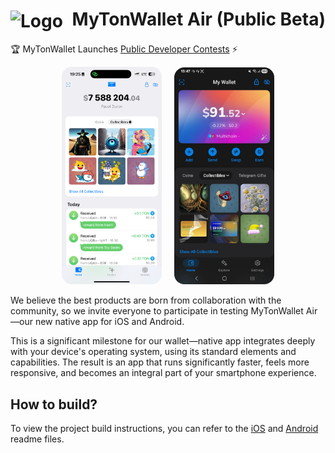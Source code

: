 <h1>
  <img src="public/icon-128x128.png" alt="Logo" width="32" style="vertical-align: middle; margin-right: 8px;"/>
  MyTonWallet Air (Public Beta)
</h1>

🏆 MyTonWallet Launches [Public Developer Contests](http://t.me/mycontests) ⚡

<p align="center">
  <img src="mobile/ios/Air/docs/screenshot.png" alt="iOS App Screenshot" width="160" style="border-radius: 16px; margin-right: 16px;"/>
  <img src="mobile/android/air/docs/screenshot.jpg" alt="Android App Screenshot" width="160" style="border-radius: 16px;"/>
</p>

We believe the best products are born from collaboration with the community, so we invite everyone to participate in testing MyTonWallet Air—our new native app for iOS and Android.

This is a significant milestone for our wallet—native app integrates deeply with your device's operating system, using its standard elements and capabilities. The result is an app that runs significantly faster, feels more responsive, and becomes an integral part of your smartphone experience.

## How to build?

To view the project build instructions, you can refer to the [iOS](mobile/ios/Air/README.md) and [Android](mobile/android/air/README.md) readme files.
